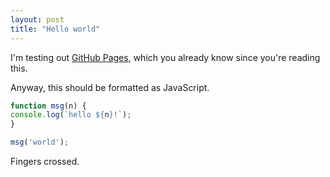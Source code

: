 ```yaml
---
layout: post
title: "Hello world"
---
```

I'm testing out [GitHub Pages](https://pages.github.com/), which you already know since you're reading this.

Anyway, this should be formatted as JavaScript.

```js
function msg(n) {
console.log(`hello ${n}!`);
}

msg('world');
```

Fingers crossed.
